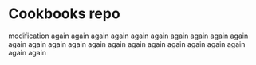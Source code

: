 # Cookbooks repo

modification again again again again again again again again again again again again again again again again again again again again again again again again